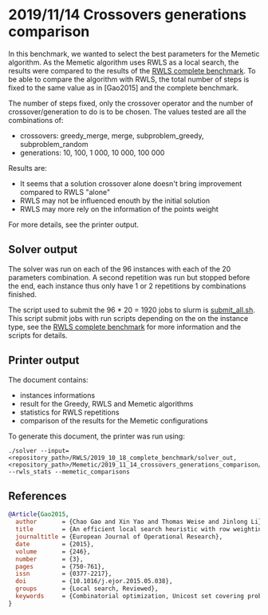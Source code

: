 # 2019/11/14 Crossovers generations comparison

In this benchmark, we wanted to select the best parameters for the Memetic algorithm. As the Memetic algorithm uses RWLS as a local search, the results were compared to the results of the [RWLS complete benchmark](../../RWLS/2019_10_18_complete_benchmark). To be able to compare the algorithm with RWLS, the total number of steps is fixed to the same value as in [Gao2015] and the complete benchmark.

The number of steps fixed, only the crossover operator and the number of crossover/generation to do is to be chosen. The values tested are all the combinations of:
 - crossovers: greedy_merge, merge, subproblem_greedy, subproblem_random
 - generations: 10, 100, 1 000, 10 000, 100 000

Results are:
 - It seems that a solution crossover alone doesn't bring improvement compared to RWLS "alone"
 - RWLS may not be influenced enouth by the initial solution
 - RWLS may more rely on the information of the points weight

For more details, see the printer output.

## Solver output

The solver was run on each of the 96 instances with each of the 20 parameters combination. A second repetition was run but stopped before the end, each instance thus only have 1 or 2 repetitions by combinations finished.

The script used to submit the 96 * 20 = 1920 jobs to slurm is [submit_all.sh](scripts/submit_all.sh). This script submit jobs with run scripts depending on the on the instance type, see the [RWLS complete benchmark](../../RWLS/2019_10_18_complete_benchmark) for more information and the scripts for details.

## Printer output

The document contains:
- instances informations
- result for the Greedy, RWLS and Memetic algorithms
- statistics for RWLS repetitions
- comparison of the results for the Memetic configurations

To generate this document, the printer was run using:
```
./solver --input=<repository_path>/RWLS/2019_10_18_complete_benchmark/solver_out,<repository_path>/Memetic/2019_11_14_crossovers_generations_comparison/solver_out --rwls_stats --memetic_comparisons
```

## References

```BibTeX
@Article{Gao2015,
  author       = {Chao Gao and Xin Yao and Thomas Weise and Jinlong Li},
  title        = {An efficient local search heuristic with row weighting for the unicost set covering problem},
  journaltitle = {European Journal of Operational Research},
  date         = {2015},
  volume       = {246},
  number       = {3},
  pages        = {750-761},
  issn         = {0377-2217},
  doi          = {10.1016/j.ejor.2015.05.038},
  groups       = {Local search, Reviewed},
  keywords     = {Combinatorial optimization, Unicost set covering problem, Row weighting local search},
}
```
